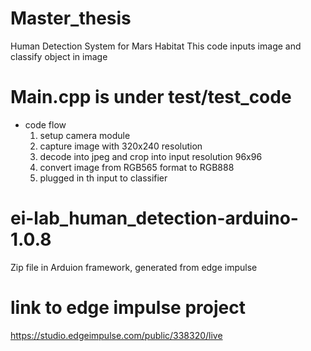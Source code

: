 # Master_thesis
Human Detection System for Mars Habitat
This code inputs image and classify object in image


# Main.cpp is under test/test_code
- code flow
  1. setup camera module
  2. capture image with 320x240 resolution
  3. decode into jpeg and crop into input resolution 96x96
  4. convert image from RGB565 format to RGB888
  5. plugged in th input to classifier


# ei-lab_human_detection-arduino-1.0.8
Zip file in Arduion framework, generated from edge impulse

# link to edge impulse project
https://studio.edgeimpulse.com/public/338320/live
